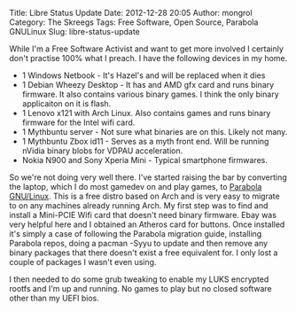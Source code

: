 Title: Libre Status Update
Date: 2012-12-28 20:05
Author: mongrol
Category: The Skreegs
Tags: Free Software, Open Source, Parabola GNULinux
Slug: libre-status-update

While I'm a Free Software Activist and want to get more involved I
certainly don't practise 100% what I preach. I have the following
devices in my home.

-   1 Windows Netbook - It's Hazel's and will be replaced when it dies
-   1 Debian Wheezy Desktop - It has and AMD gfx card and runs binary
    firmware. It also contains various binary games. I think the only
    binary applicaiton on it is flash.
-   1 Lenovo x121 with Arch Linux. Also contains games and runs binary
    firmware for the Intel wifi card.
-   1 Mythbuntu server - Not sure what binaries are on this. Likely not
    many.
-   1 Mythbuntu Zbox id11 - Serves as a myth front end. Will be running
    nVidia binary blobs for VDPAU acceleration.
-   Nokia N900 and Sony Xperia Mini - Typical smartphone firmwares.

So we're not doing very well there. I've started raising the bar by
converting the laptop, which I do most gamedev on and play games, to
[Parabola GNU/Linux][]. This is a free distro based on Arch and is very
easy to migrate to on any machines already running Arch. My first step
was to find and install a Mini-PCIE Wifi card that doesn't need binary
firmware. Ebay was very helpful here and I obtained an Atheros card for
buttons. Once installed it's simply a case of following the Parabola
migration guide, installing Parabola repos, doing a pacman -Syyu to
update and then remove any binary packages that there doesn't exist a
free equivalent for. I only lost a couple of packages I wasn't even
using.

I then needed to do some grub tweaking to enable my LUKS encrypted
rootfs and I'm up and running. No games to play but no closed software
other than my UEFI bios.

  [Parabola GNU/Linux]: http://www.parabolagnulinux.org
